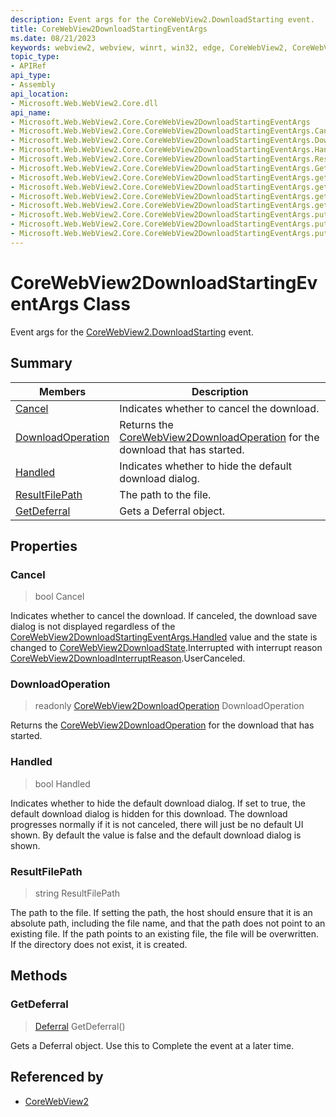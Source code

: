 ```yaml
---
description: Event args for the CoreWebView2.DownloadStarting event.
title: CoreWebView2DownloadStartingEventArgs
ms.date: 08/21/2023
keywords: webview2, webview, winrt, win32, edge, CoreWebView2, CoreWebView2Controller, browser control, edge html, CoreWebView2DownloadStartingEventArgs
topic_type:
- APIRef
api_type:
- Assembly
api_location:
- Microsoft.Web.WebView2.Core.dll
api_name:
- Microsoft.Web.WebView2.Core.CoreWebView2DownloadStartingEventArgs
- Microsoft.Web.WebView2.Core.CoreWebView2DownloadStartingEventArgs.Cancel
- Microsoft.Web.WebView2.Core.CoreWebView2DownloadStartingEventArgs.DownloadOperation
- Microsoft.Web.WebView2.Core.CoreWebView2DownloadStartingEventArgs.Handled
- Microsoft.Web.WebView2.Core.CoreWebView2DownloadStartingEventArgs.ResultFilePath
- Microsoft.Web.WebView2.Core.CoreWebView2DownloadStartingEventArgs.GetDeferral
- Microsoft.Web.WebView2.Core.CoreWebView2DownloadStartingEventArgs.get_Cancel
- Microsoft.Web.WebView2.Core.CoreWebView2DownloadStartingEventArgs.get_DownloadOperation
- Microsoft.Web.WebView2.Core.CoreWebView2DownloadStartingEventArgs.get_Handled
- Microsoft.Web.WebView2.Core.CoreWebView2DownloadStartingEventArgs.get_ResultFilePath
- Microsoft.Web.WebView2.Core.CoreWebView2DownloadStartingEventArgs.put_Cancel
- Microsoft.Web.WebView2.Core.CoreWebView2DownloadStartingEventArgs.put_Handled
- Microsoft.Web.WebView2.Core.CoreWebView2DownloadStartingEventArgs.put_ResultFilePath
---
```


# CoreWebView2DownloadStartingEventArgs Class



Event args for the [CoreWebView2.DownloadStarting](corewebview2.md#downloadstarting) event.

## Summary

Members|Description
--|--
[Cancel](#cancel) | Indicates whether to cancel the download.
[DownloadOperation](#downloadoperation) | Returns the [CoreWebView2DownloadOperation](corewebview2downloadoperation.md) for the download that has started.
[Handled](#handled) | Indicates whether to hide the default download dialog.
[ResultFilePath](#resultfilepath) | The path to the file.
[GetDeferral](#getdeferral) | Gets a Deferral object.

## Properties

### Cancel

>  bool Cancel

Indicates whether to cancel the download.
If canceled, the download save dialog is not displayed regardless of the [CoreWebView2DownloadStartingEventArgs.Handled](corewebview2downloadstartingeventargs.md#handled) value and the state is changed to [CoreWebView2DownloadState](corewebview2downloadstate.md).Interrupted with interrupt reason [CoreWebView2DownloadInterruptReason](corewebview2downloadinterruptreason.md).UserCanceled.

### DownloadOperation

> readonly  [CoreWebView2DownloadOperation](corewebview2downloadoperation.md) DownloadOperation

Returns the [CoreWebView2DownloadOperation](corewebview2downloadoperation.md) for the download that has started.

### Handled

>  bool Handled

Indicates whether to hide the default download dialog.
If set to true, the default download dialog is hidden for this download. The download progresses normally if it is not canceled, there will just be no default UI shown. By default the value is false and the default download dialog is shown.

### ResultFilePath

>  string ResultFilePath

The path to the file.
If setting the path, the host should ensure that it is an absolute path, including the file name, and that the path does not point to an existing file. If the path points to an existing file, the file will be overwritten. If the directory does not exist, it is created.



## Methods

### GetDeferral

> [Deferral](/uwp/api/Windows.Foundation.Deferral) GetDeferral()

Gets a Deferral object.
Use this to Complete the event at a later time.






## Referenced by

- [CoreWebView2](corewebview2.md)
